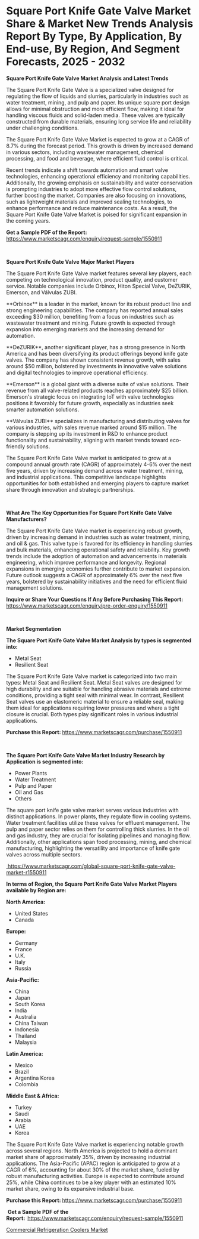<p><h1>Square Port Knife Gate Valve Market Share & Market New Trends Analysis Report By Type, By Application, By End-use, By Region, And Segment Forecasts, 2025 - 2032</h1></p><p><strong>Square Port Knife Gate Valve Market Analysis and Latest Trends</strong></p>
<p><p>The Square Port Knife Gate Valve is a specialized valve designed for regulating the flow of liquids and slurries, particularly in industries such as water treatment, mining, and pulp and paper. Its unique square port design allows for minimal obstruction and more efficient flow, making it ideal for handling viscous fluids and solid-laden media. These valves are typically constructed from durable materials, ensuring long service life and reliability under challenging conditions.</p><p>The Square Port Knife Gate Valve Market is expected to grow at a CAGR of 8.7% during the forecast period. This growth is driven by increased demand in various sectors, including wastewater management, chemical processing, and food and beverage, where efficient fluid control is critical. </p><p>Recent trends indicate a shift towards automation and smart valve technologies, enhancing operational efficiency and monitoring capabilities. Additionally, the growing emphasis on sustainability and water conservation is prompting industries to adopt more effective flow control solutions, further boosting the market. Companies are also focusing on innovations, such as lightweight materials and improved sealing technologies, to enhance performance and reduce maintenance costs. As a result, the Square Port Knife Gate Valve Market is poised for significant expansion in the coming years.</p></p>
<p><strong>Get a Sample PDF of the Report:&nbsp;</strong> <a href="https://www.marketscagr.com/enquiry/request-sample/1550911?utm_campaign=2318&utm_medium=2&utm_source=Github&utm_content=ia&utm_term=16022025&utm_id=square-port-knife-gate-valve">https://www.marketscagr.com/enquiry/request-sample/1550911</a></p>
<p>&nbsp;</p>
<p><strong>Square Port Knife Gate Valve Major Market Players</strong></p>
<p><p>The Square Port Knife Gate Valve market features several key players, each competing on technological innovation, product quality, and customer service. Notable companies include Orbinox, Hiton Special Valve, DeZURIK, Emerson, and Válvulas ZUBI.</p><p>**Orbinox** is a leader in the market, known for its robust product line and strong engineering capabilities. The company has reported annual sales exceeding $30 million, benefiting from a focus on industries such as wastewater treatment and mining. Future growth is expected through expansion into emerging markets and the increasing demand for automation.</p><p>**DeZURIK**, another significant player, has a strong presence in North America and has been diversifying its product offerings beyond knife gate valves. The company has shown consistent revenue growth, with sales around $50 million, bolstered by investments in innovative valve solutions and digital technologies to improve operational efficiency. </p><p>**Emerson** is a global giant with a diverse suite of valve solutions. Their revenue from all valve-related products reaches approximately $25 billion. Emerson's strategic focus on integrating IoT with valve technologies positions it favorably for future growth, especially as industries seek smarter automation solutions.</p><p>**Válvulas ZUBI** specializes in manufacturing and distributing valves for various industries, with sales revenue marked around $15 million. The company is stepping up its investment in R&D to enhance product functionality and sustainability, aligning with market trends toward eco-friendly solutions.</p><p>The Square Port Knife Gate Valve market is anticipated to grow at a compound annual growth rate (CAGR) of approximately 4-6% over the next five years, driven by increasing demand across water treatment, mining, and industrial applications. This competitive landscape highlights opportunities for both established and emerging players to capture market share through innovation and strategic partnerships.</p></p>
<p>&nbsp;</p>
<p><strong>What Are The Key Opportunities For Square Port Knife Gate Valve Manufacturers?</strong></p>
<p><p>The Square Port Knife Gate Valve market is experiencing robust growth, driven by increasing demand in industries such as water treatment, mining, and oil & gas. This valve type is favored for its efficiency in handling slurries and bulk materials, enhancing operational safety and reliability. Key growth trends include the adoption of automation and advancements in materials engineering, which improve performance and longevity. Regional expansions in emerging economies further contribute to market expansion. Future outlook suggests a CAGR of approximately 6% over the next five years, bolstered by sustainability initiatives and the need for efficient fluid management solutions.</p></p>
<p><strong>Inquire or Share Your Questions If Any Before Purchasing This Report:</strong> <a href="https://www.marketscagr.com/enquiry/pre-order-enquiry/1550911?utm_campaign=2318&utm_medium=2&utm_source=Github&utm_content=ia&utm_term=16022025&utm_id=square-port-knife-gate-valve">https://www.marketscagr.com/enquiry/pre-order-enquiry/1550911</a></p>
<p>&nbsp;</p>
<p><strong>Market Segmentation</strong></p>
<p><strong>The Square Port Knife Gate Valve Market Analysis by types is segmented into:</strong></p>
<p><ul><li>Metal Seat</li><li>Resilient Seat</li></ul></p>
<p><p>The Square Port Knife Gate Valve market is categorized into two main types: Metal Seat and Resilient Seat. Metal Seat valves are designed for high durability and are suitable for handling abrasive materials and extreme conditions, providing a tight seal with minimal wear. In contrast, Resilient Seat valves use an elastomeric material to ensure a reliable seal, making them ideal for applications requiring lower pressures and where a tight closure is crucial. Both types play significant roles in various industrial applications.</p></p>
<p><strong>Purchase this Report:&nbsp;</strong><a href="https://www.marketscagr.com/purchase/1550911?utm_campaign=2318&utm_medium=2&utm_source=Github&utm_content=ia&utm_term=16022025&utm_id=square-port-knife-gate-valve">https://www.marketscagr.com/purchase/1550911</a></p>
<p>&nbsp;</p>
<p><strong>The Square Port Knife Gate Valve Market Industry Research by Application is segmented into:</strong></p>
<p><ul><li>Power Plants</li><li>Water Treatment</li><li>Pulp and Paper</li><li>Oil and Gas</li><li>Others</li></ul></p>
<p><p>The square port knife gate valve market serves various industries with distinct applications. In power plants, they regulate flow in cooling systems. Water treatment facilities utilize these valves for effluent management. The pulp and paper sector relies on them for controlling thick slurries. In the oil and gas industry, they are crucial for isolating pipelines and managing flow. Additionally, other applications span food processing, mining, and chemical manufacturing, highlighting the versatility and importance of knife gate valves across multiple sectors.</p></p>
<p><a href="https://www.marketscagr.com/global-square-port-knife-gate-valve-market-r1550911?utm_campaign=2318&utm_medium=2&utm_source=Github&utm_content=ia&utm_term=16022025&utm_id=square-port-knife-gate-valve">&nbsp;https://www.marketscagr.com/global-square-port-knife-gate-valve-market-r1550911</a></p>
<p><strong>In terms of Region, the Square Port Knife Gate Valve Market Players available by Region are:</strong></p>
<p>
    <p> <strong> North America: </strong>
        <ul>
            <li>United States</li>
            <li>Canada</li>
        </ul>
        </p> 
    <p> <strong> Europe: </strong>
        <ul>
            <li>Germany</li>
            <li>France</li>
            <li>U.K.</li>
            <li>Italy</li>
            <li>Russia</li>
        </ul>
        </p> 
    <p> <strong> Asia-Pacific: </strong>
        <ul>
            <li>China</li>
            <li>Japan</li>
            <li>South Korea</li>
            <li>India</li>
            <li>Australia</li>
            <li>China Taiwan</li>
            <li>Indonesia</li>
            <li>Thailand</li>
            <li>Malaysia</li>
        </ul>
        </p> 
    <p> <strong> Latin America: </strong>
        <ul>
            <li>Mexico</li>
            <li>Brazil</li>
            <li>Argentina Korea</li>
            <li>Colombia</li>
        </ul>
        </p> 
    <p> <strong> Middle East & Africa: </strong>
        <ul>
            <li>Turkey</li>
            <li>Saudi</li>
            <li>Arabia</li>
            <li>UAE</li>
            <li>Korea</li>
        </ul>
    </p>
    </p>
<p><p>The Square Port Knife Gate Valve market is experiencing notable growth across several regions. North America is projected to hold a dominant market share of approximately 35%, driven by increasing industrial applications. The Asia-Pacific (APAC) region is anticipated to grow at a CAGR of 6%, accounting for about 30% of the market share, fueled by robust manufacturing activities. Europe is expected to contribute around 25%, while China continues to be a key player with an estimated 10% market share, owing to its expansive industrial base.</p></p>
<p><strong>Purchase this Report: </strong><a href="https://www.marketscagr.com/purchase/1550911?utm_campaign=2318&utm_medium=2&utm_source=Github&utm_content=ia&utm_term=16022025&utm_id=square-port-knife-gate-valve">https://www.marketscagr.com/purchase/1550911</a></p>
<p>&nbsp;<strong>Get a Sample PDF of the Report:&nbsp;&nbsp;</strong><a href="https://www.marketscagr.com/enquiry/request-sample/1550911?utm_campaign=2318&utm_medium=2&utm_source=Github&utm_content=ia&utm_term=16022025&utm_id=square-port-knife-gate-valve">https://www.marketscagr.com/enquiry/request-sample/1550911</a></p>
<p><strong></strong></p>
<p><p><a href="https://github.com/arvelm4nthig/Market-Research-Report-List-1/blob/main/commercial-refrigeration-coolers-market.md?utm_campaign=2318&utm_medium=2&utm_source=Github&utm_content=ia&utm_term=16022025&utm_id=square-port-knife-gate-valve">Commercial Refrigeration Coolers Market</a></p></p>